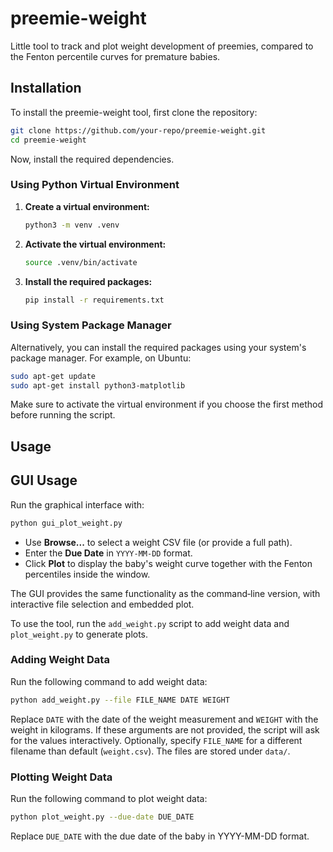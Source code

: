 # preemie-weight
Little tool to track and plot weight development of preemies, compared to the Fenton percentile curves for premature babies.

## Installation

To install the preemie-weight tool, first clone the repository:

```bash
git clone https://github.com/your-repo/preemie-weight.git
cd preemie-weight
```

Now, install the required dependencies.

### Using Python Virtual Environment

1. **Create a virtual environment:**
   ```bash
   python3 -m venv .venv
   ```

2. **Activate the virtual environment:**
    ```bash
    source .venv/bin/activate
    ```

3. **Install the required packages:**
   ```bash
   pip install -r requirements.txt
   ```

### Using System Package Manager

Alternatively, you can install the required packages using your system's package manager. For example, on Ubuntu:

```bash
sudo apt-get update
sudo apt-get install python3-matplotlib
```

Make sure to activate the virtual environment if you choose the first method before running the script.

## Usage

## GUI Usage

Run the graphical interface with:

```bash
python gui_plot_weight.py
```

- Use **Browse...** to select a weight CSV file (or provide a full path).
- Enter the **Due Date** in `YYYY-MM-DD` format.
- Click **Plot** to display the baby's weight curve together with the Fenton percentiles inside the window.

The GUI provides the same functionality as the command‑line version, with interactive file selection and embedded plot.

To use the tool, run the `add_weight.py` script to add weight data and `plot_weight.py` to generate plots.

### Adding Weight Data

Run the following command to add weight data:

```bash
python add_weight.py --file FILE_NAME DATE WEIGHT
```

Replace `DATE` with the date of the weight measurement and `WEIGHT` with the weight in kilograms. If these arguments are not provided, the script will ask for the values interactively.
Optionally, specify `FILE_NAME` for a different filename than default (`weight.csv`). The files are stored under `data/`.

### Plotting Weight Data

Run the following command to plot weight data:

```bash
python plot_weight.py --due-date DUE_DATE
```

Replace `DUE_DATE` with the due date of the baby in YYYY-MM-DD format.
